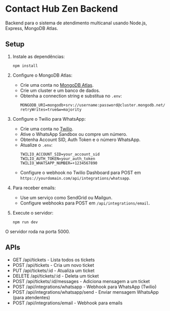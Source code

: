 # Contact Hub Zen Backend

Backend para o sistema de atendimento multicanal usando Node.js, Express, MongoDB Atlas.

## Setup

1. Instale as dependências:

   ```
   npm install
   ```

2. Configure o MongoDB Atlas:

   - Crie uma conta no [MongoDB Atlas](https://www.mongodb.com/atlas).
   - Crie um cluster e um banco de dados.
   - Obtenha a connection string e substitua no `.env`:
     ```
     MONGODB_URI=mongodb+srv://username:password@cluster.mongodb.net/contacthub?retryWrites=true&w=majority
     ```

3. Configure o Twilio para WhatsApp:

   - Crie uma conta no [Twilio](https://www.twilio.com/).
   - Ative o WhatsApp Sandbox ou compre um número.
   - Obtenha Account SID, Auth Token e o número WhatsApp.
   - Atualize o `.env`:
     ```
     TWILIO_ACCOUNT_SID=your_account_sid
     TWILIO_AUTH_TOKEN=your_auth_token
     TWILIO_WHATSAPP_NUMBER=+1234567890
     ```
   - Configure o webhook no Twilio Dashboard para POST em `https://yourdomain.com/api/integrations/whatsapp`.

4. Para receber emails:

   - Use um serviço como SendGrid ou Mailgun.
   - Configure webhooks para POST em `/api/integrations/email`.

5. Execute o servidor:
   ```
   npm run dev
   ```

O servidor roda na porta 5000.

## APIs

- GET /api/tickets - Lista todos os tickets
- POST /api/tickets - Cria um novo ticket
- PUT /api/tickets/:id - Atualiza um ticket
- DELETE /api/tickets/:id - Deleta um ticket
- POST /api/tickets/:id/messages - Adiciona mensagem a um ticket
- POST /api/integrations/whatsapp - Webhook para WhatsApp (Twilio)
- POST /api/integrations/whatsapp/send - Enviar mensagem WhatsApp (para atendentes)
- POST /api/integrations/email - Webhook para emails
